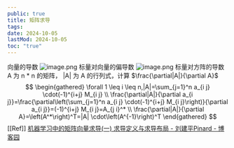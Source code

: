 ```yaml
---
public: true
title: 矩阵求导
tags:
date: 2024-10-05
lastMod: 2024-10-05
toc: "true"
---
```


向量的导数
![image.png](/assets/image_1699974244422_0.png)
标量对向量的偏导数
![image.png](/assets/image_1699974277151_0.png)
标量对方阵的导数
$\mathrm{A}$ 为 $\mathrm{n}$ * $\mathrm{n}$ 的矩阵， $|\mathrm{A}|$ 为 $\mathrm{A}$ 的行列式，计算 $\frac{\partial|A|}{\partial A}$
$$
\begin{gathered}
\forall 1 \leq i \leq n,|A|=\sum_{j=1}^n a_{i j} \cdot(-1)^{i+j} M_{i j} \\
\frac{\partial|A|}{\partial a_{i j}}=\frac{\partial\left(\sum_{j=1}^n a_{i j} \cdot(-1)^{i+j} M_{i j}\right)}{\partial a_{i j}}=(-1)^{i+j} M_{i j}=A_{j i}^* \\
\frac{\partial|A|}{\partial A}=\left(A^*\right)^T=|A| \cdot\left(A^{-1}\right)^T
\end{gathered}
$$
[[Ref]]
[机器学习中的矩阵向量求导(一) 求导定义与求导布局 - 刘建平Pinard - 博客园](https://www.cnblogs.com/pinard/p/10750718.html)